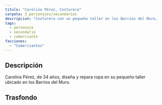 ```yaml
---
titulo: "Carolina Pérez, Costurera"
carpeta: 3_personajes/secundarios
descripcion: "Costurera con un pequeño taller en los Barrios del Muro, que descubre un diario crucial sobre el culto de 'El Soñador'."
tags:
  - personaje
  - secundario
  - comerciante
facciones:
  - "Comerciantes"
---
```


## Descripción

Carolina Pérez, de 34 años, diseña y repara ropa en su pequeño taller ubicado en los Barrios del Muro.

## Trasfondo

